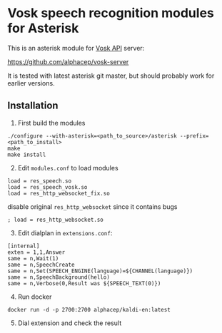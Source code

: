 # Vosk speech recognition modules for Asterisk

This is an asterisk module for [Vosk API](https://github.com/alphacep/vosk-api) server:

https://github.com/alphacep/vosk-server

It is tested with latest asterisk git master, but should probably work for earlier versions.

## Installation

1) First build the modules

```
./configure --with-asterisk=<path_to_source>/asterisk --prefix=<path_to_install>
make
make install
```

2) Edit `modules.conf` to load modules

```
load = res_speech.so
load = res_speech_vosk.so
load = res_http_websocket_fix.so
```

disable original `res_http_websocket` since it contains bugs

```
; load = res_http_websocket.so
```

3) Edit dialplan in `extensions.conf`:

```
[internal]
exten = 1,1,Answer
same = n,Wait(1)
same = n,SpeechCreate
same = n,Set(SPEECH_ENGINE(language)=${CHANNEL(language)})
same = n,SpeechBackground(hello)
same = n,Verbose(0,Result was ${SPEECH_TEXT(0)})
```

4) Run docker

```
docker run -d -p 2700:2700 alphacep/kaldi-en:latest
```

5) Dial extension and check the result
